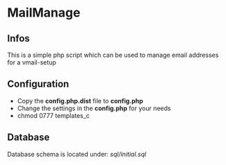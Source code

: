 # MailManage

## Infos
This is a simple php script which can be used to manage email addresses for a vmail-setup

## Configuration
* Copy the **config.php.dist** file to **config.php**
* Change the settings in the **config.php** for your needs
* chmod 0777 templates_c

## Database
Database schema is located under: *sql/initial.sql*


